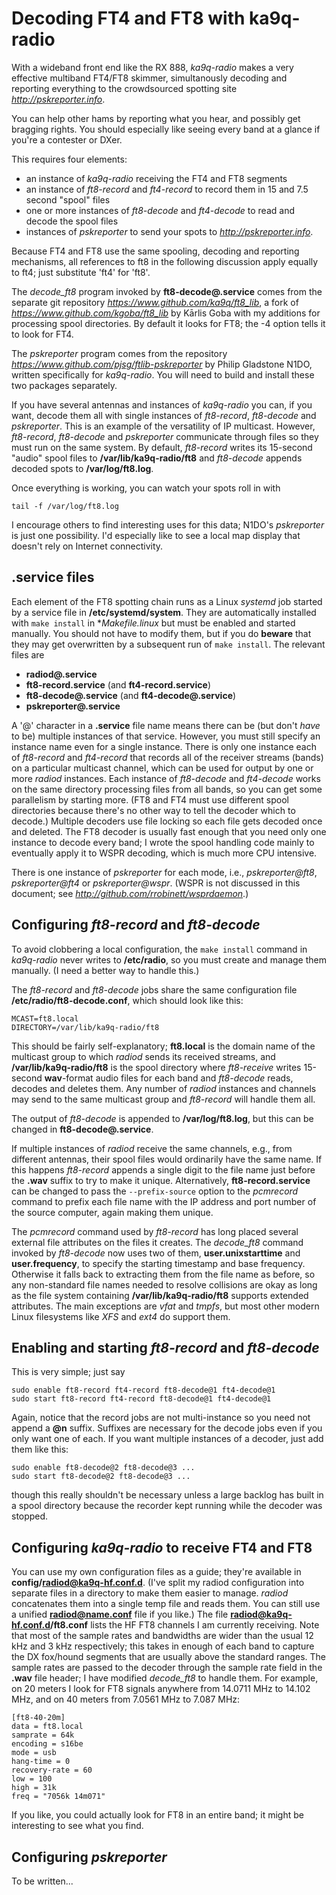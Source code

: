 # Decoding FT4 and FT8 with ka9q-radio
With a wideband front end like the RX 888, *ka9q-radio* makes a very
effective multiband FT4/FT8 skimmer, simultanously decoding and
reporting everything to the crowdsourced spotting site
*http://pskreporter.info*.

You can help other hams by reporting what you hear, and possibly get
bragging rights. You should especially like seeing every band at a
glance if you're a contester or DXer.

This requires four elements:
- an instance of *ka9q-radio* receiving the FT4 and FT8 segments
- an instance of *ft8-record* and *ft4-record* to record them in 15 and 7.5 second "spool" files
- one or more instances of *ft8-decode* and *ft4-decode* to read and decode
the spool files
- instances of *pskreporter* to send your spots to *http://pskreporter.info*.

Because FT4 and FT8 use the same spooling, decoding and reporting
mechanisms, all references to ft8 in the following discussion apply equally to
ft4; just substitute 'ft4' for 'ft8'.

The *decode_ft8* program invoked by **ft8-decode@.service** comes from
the separate git repository *https://www.github.com/ka9q/ft8_lib*, a
fork of *https://www.github.com/kgoba/ft8_lib* by Kārlis Goba with my
additions for processing spool directories. By default it looks for FT8;
the -4 option tells it to look for FT4.

The *pskreporter* program comes from the repository
*https://www.github.com/pjsg/ftlib-pskreporter* by Philip Gladstone
N1DO, written specifically for *ka9q-radio*. You will need to build
and install these two packages separately.

If you have several antennas and instances of *ka9q-radio* you can, if
you want, decode them all with single instances of *ft8-record*,
*ft8-decode* and *pskreporter*.  This is an example of the versatility
of IP multicast. However, *ft8-record*, *ft8-decode* and *pskreporter*
communicate through files so they must run on the same system.  By
default, *ft8-record* writes its 15-second "audio" spool files to
**/var/lib/ka9q-radio/ft8** and *ft8-decode* appends decoded spots to
**/var/log/ft8.log**.

Once everything is working, you can watch your spots roll in with
```
tail -f /var/log/ft8.log
```
I encourage others to find interesting uses for this data; N1DO's *pskreporter*
is just one possibility. I'd especially like to see a local map display
that doesn't rely on Internet connectivity.


## .service files

Each element of the FT8 spotting chain runs as a Linux *systemd* job
started by a service file in **/etc/systemd/system**. They are
automatically installed with `make install`
in **Makefile.linux* but must be enabled and started manually.
You should not have to modify them, but if you do
**beware** that they may get overwritten by a subsequent run of `make
install`. The relevant files are

- **radiod@.service**
- **ft8-record.service** (and **ft4-record.service**)
- **ft8-decode@.service** (and **ft4-decode@.service**)
- **pskreporter@.service**

A '@' character in a **.service** file name means there can be (but
don't *have* to be) multiple instances of that service. However, you
must still specify an instance name even for a single instance.  There
is only one instance each of *ft8-record* and *ft4-record* that
records all of the receiver streams (bands) on a particular multicast
channel, which can be used for output by one or more *radiod* instances.  Each
instance of *ft8-decode* and *ft4-decode* works on the same directory
processing files from all bands, so you can get some parallelism by
starting more. (FT8 and FT4 must use different spool directories
because there's no other way to tell the decoder which to decode.)
Multiple decoders use file locking so each file gets decoded once and
deleted.  The FT8 decoder is usually fast enough that you need only
one instance to decode every band; I wrote
the spool handling code mainly to eventually apply it to WSPR
decoding, which is much more CPU intensive.

There is one instance of *pskreporter* for each mode, i.e.,
*pskreporter@ft8*, *pskreporter@ft4* or *pskreporter@wspr*. (WSPR is not
discussed in this document; see *http://github.com/rrobinett/wsprdaemon*.)

## Configuring *ft8-record* and *ft8-decode*

To avoid clobbering a local configuration, the `make install` command
in *ka9q-radio* never writes to **/etc/radio**, so you must create and
manage them manually.  (I need a better way to handle this.)

The *ft8-record* and *ft8-decode* jobs share the same configuration file
**/etc/radio/ft8-decode.conf**, which should look like this:
```
MCAST=ft8.local
DIRECTORY=/var/lib/ka9q-radio/ft8
```
This should be fairly self-explanatory; **ft8.local** is the domain
name of the multicast group to which *radiod* sends its received streams,
and **/var/lib/ka9q-radio/ft8** is the spool directory where *ft8-receive*
writes 15-second **wav**-format audio files for each band and *ft8-decode* reads, decodes
and deletes them. Any number of *radiod* instances and channels may send to the
same multicast group and *ft8-record* will handle them all.

The output of *ft8-decode* is appended to **/var/log/ft8.log**, but this
can be changed in **ft8-decode@.service**.

If multiple instances of *radiod*
receive the same channels, e.g., from different antennas, their
spool files would ordinarily have the same name. If this happens *ft8-record*
appends a single digit to the file name just before the **.wav** suffix
to try to make it unique.  Alternatively, **ft8-record.service** can
be changed to pass the `--prefix-source` option to the *pcmrecord*
command to prefix each file name with the IP address and port number
of the source computer, again making them unique.

The *pcmrecord* command used by *ft8-record* has long placed several
external file attributes on the files it creates.  The *decode_ft8*
command invoked by *ft8-decode* now uses two of them,
**user.unixstarttime** and **user.frequency**, to specify the starting
timestamp and base frequency.  Otherwise it falls back to extracting
them from the file name as before, so any non-standard file names
needed to resolve collisions are okay as long as the file system
containing **/var/lib/ka9q-radio/ft8** supports extended attributes. The
main exceptions are *vfat* and *tmpfs*, but most other modern Linux
filesystems like *XFS* and *ext4* do support them.

## Enabling and starting *ft8-record* and *ft8-decode*

This is very simple; just say
```
sudo enable ft8-record ft4-record ft8-decode@1 ft4-decode@1
sudo start ft8-record ft4-record ft8-decode@1 ft4-decode@1
```
Again, notice that the record jobs are not multi-instance so you need
not append a **@n** suffix. Suffixes are necessary for the decode jobs even if
you only want one of each. 
If you want multiple instances of a decoder, just add them like this:
```
sudo enable ft8-decode@2 ft8-decode@3 ...
sudo start ft8-decode@2 ft8-decode@3 ...
```
though this really shouldn't be necessary unless a large backlog
has built in a spool directory because the recorder kept running
while the decoder was stopped.

## Configuring *ka9q-radio* to receive FT4 and FT8

You can use my own configuration files as a guide; they're available
in **config/radiod@ka9q-hf.conf.d**. (I've split my radiod configuration
into separate files in a directory to make them
easier to manage. *radiod* concatenates them into a single temp file and reads them.
You can still use a unified **radiod@name.conf** file if you like.) The file
**radiod@ka9q-hf.conf.d/ft8.conf** lists the HF FT8
channels I am currently receiving. Note that most of the sample
rates and bandwidths are wider than the usual 12 kHz and 3 kHz
respectively; this takes in enough of each band to capture the DX
fox/hound segments that are usually above the standard ranges.
The sample rates are passed to the decoder through the sample rate 
field in the **.wav** file header; I have modified *decode_ft8* to handle them.
For example, on 20 meters I look for FT8 signals anywhere from 14.0711 MHz to 14.102 MHz,
and on 40 meters from 7.0561 MHz to 7.087 MHz:
```
[ft8-40-20m]
data = ft8.local
samprate = 64k
encoding = s16be
mode = usb
hang-time = 0
recovery-rate = 60
low = 100
high = 31k
freq = "7056k 14m071"
```

If you like, you could actually look for FT8 in an entire band; it
might be interesting to see what you find.

## Configuring *pskreporter*
To be written...


